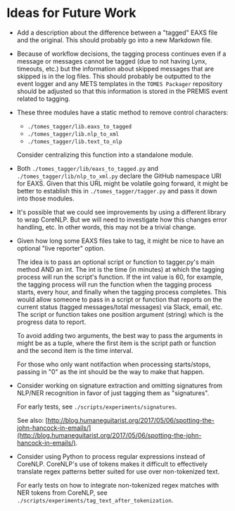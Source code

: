 # Ideas for Future Work

- Add a description about the difference between a "tagged" EAXS file and the original. This should probably go into a new Markdown file.
- Because of workflow decisions, the tagging process continues even if a message or messages cannot be tagged (due to not having Lynx, timeouts, etc.) but the information about skipped messages that are skipped is in the log files. This should probably be outputted to the event logger and any METS templates in the `TOMES Packager` repository should be adjusted so that this information is stored in the PREMIS event related to tagging.
- These three modules have a static method to remove control characters:	

	- `./tomes_tagger/lib.eaxs_to_tagged`
	- `./tomes_tagger/lib.nlp_to_xml`
	- `./tomes_tagger/lib.text_to_nlp`
	
	Consider centralizing this function into a standalone module.
- Both `./tomes_tagger/lib/eaxs_to_tagged.py` and `./tomes_tagger/lib/nlp_to_xml.py` declare the GitHub namespace URI for EAXS. Given that this URL might be volatile going forward, it might be better to establish this in `./tomes_tagger/tagger.py` and pass it down into those modules.

- It's possible that we could see improvements by using a different library to wrap CoreNLP. But we will need to investigate how this changes error handling, etc. In other words, this may not be a trivial change.

- Given how long some EAXS files take to tag, it might be nice to have an optional "live reporter" option.

	The idea is to pass an optional script or function to tagger.py's main method AND an int. The int is the time (in minutes) at which the tagging process will run the script's function. If the int value is 60, for example, the tagging process will run the function when the tagging process starts, every hour, and finally when the tagging process completes. This would allow someone to pass in a script or function that reports on the current status (tagged messages/total messages) via Slack, email, etc. The script or function takes one position argument (string) which is the progress data to report.

	To avoid adding two arguments, the best way to pass the arguments in might be as a tuple, where the first item is the script path or function and the second item is the time interval.

	For those who only want notifaction when processing starts/stops, passing in "0" as the int should be the way to make that happen.

- Consider working on signature extraction and omitting signatures from NLP/NER recognition in favor of just tagging them as "signatures".

	For early tests, see `./scripts/experiments/signatures`.

	See also: [http://blog.humaneguitarist.org/2017/05/06/spotting-the-john-hancock-in-emails/](http://blog.humaneguitarist.org/2017/05/06/spotting-the-john-hancock-in-emails/).

- Consider using Python to process regular expressions instead of CoreNLP. CoreNLP's use of tokens makes it difficult to effectively translate regex patterns better suited for use over non-tokenized text.

	For early tests on how to integrate non-tokenized regex matches with NER tokens from CoreNLP, see `./scripts/experiments/tag_text_after_tokenization`.




